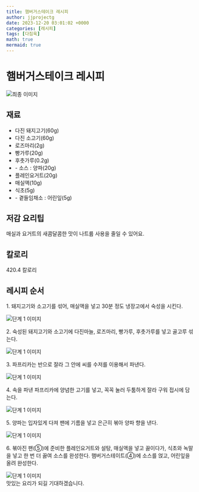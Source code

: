 ```yaml
---
title: 햄버거스테이크 레시피
author: jjprojectg
date: 2023-12-20 03:01:02 +0000
categories: [레시피]
tags: [다짐육]
math: true
mermaid: true
---
```

<meta name="og:type" content="website"/>
<meta charset="UTF-8"/>
<div class="header">
  <h1>햄버거스테이크 레시피</h1>
</div>

<div class="container my-4">
  <div class="row">
    <div class="col-12 col-md-6">
      <div class="recipe-image">
        <img src="http://www.foodsafetykorea.go.kr/uploadimg/cook/10_00508_2.png" class="step-image" alt="최종 이미지"/>
      </div>
    </div>
    <div class="col-12 col-md-6">
      <div class="ingredients">
        <h2>재료</h2>
        <ul class="card">
          <li> 다진 돼지고기(60g) </li>
          <li>  다진 소고기(60g) </li>
          <li> 로즈마리(2g) </li>
          <li>  빵가루(20g) </li>
          <li>  후춧가루(0.2g) </li>
          <li> - 소스 : 양파(20g) </li>
          <li>  플레인요거트(20g) </li>
          <li> 매실액(10g) </li>
          <li>  식초(5g) </li>
          <li> - 곁들임채소 : 어린잎(5g) </li>
</ul>
      </div>
    </div>
    <div class="col-12 col-md-6">
      <div class="ingredients">
        <h2>저감 요리팁</h2>
        <div class="card"> 
          <p>
            매실과 요거트의 새콤달콤한 맛이 나트륨 사용을 줄일 수 있어요.
          </p>
        </div>
      </div>
      <div class="ingredients">
        <h2>칼로리</h2>
        <div class="card"> 
          <p>
            420.4 칼로리
          </p>
        </div>
      </div>
    </div>
  </div>

  <h2 class="my-4">레시피 순서</h2>
  <div class="card recipe-card">
    <div class="card-body recipe-step">
      <p class="card-text step-description">1. 돼지고기와 소고기를 섞어, 매실액을
넣고 30분 정도 냉장고에서 숙성을
시킨다.</p>
      <img src="http://www.foodsafetykorea.go.kr/uploadimg/cook/20_00508_1.png" alt="단계 1 이미지" class="step-image"/>
    </div>
  </div>
  <div class="card recipe-card">
    <div class="card-body recipe-step">
      <p class="card-text step-description">2. 숙성된 돼지고기와 소고기에 다진마늘,
로즈마리, 빵가루, 후춧가루를 넣고
골고루 섞는다.</p>
      <img src="http://www.foodsafetykorea.go.kr/uploadimg/cook/20_00508_2.png" alt="단계 1 이미지" class="step-image"/>
    </div>
  </div>
  <div class="card recipe-card">
    <div class="card-body recipe-step">
      <p class="card-text step-description">3. 파프리카는 반으로 잘라 그 안에 씨를
수저를 이용해서 파낸다.</p>
      <img src="http://www.foodsafetykorea.go.kr/uploadimg/cook/20_00508_3.png" alt="단계 1 이미지" class="step-image"/>
    </div>
  </div>
  <div class="card recipe-card">
    <div class="card-body recipe-step">
      <p class="card-text step-description">4. 속을 파낸 파프리카에 양념한 고기를
넣고, 꼭꼭 눌러 두툼하게 잘라 구워
접시에 담는다.</p>
      <img src="http://www.foodsafetykorea.go.kr/uploadimg/cook/20_00508_4.png" alt="단계 1 이미지" class="step-image"/>
    </div>
  </div>
  <div class="card recipe-card">
    <div class="card-body recipe-step">
      <p class="card-text step-description">5. 양파는 입자있게 다져 팬에 기름을
넣고 은근히 볶아 양파 향을 낸다.</p>
      <img src="http://www.foodsafetykorea.go.kr/uploadimg/cook/20_00508_5.png" alt="단계 1 이미지" class="step-image"/>
    </div>
  </div>
  <div class="card recipe-card">
    <div class="card-body recipe-step">
      <p class="card-text step-description">6. 볶아진 팬(⑤)에 준비한 플레인요거트와
설탕, 매실액을 넣고 끓이다가, 식초와
녹말을 넣고 한 번 더 끓여 소스를
완성한다. 햄버거스테이트(④)에 소스를
얹고, 어린잎을 올려 완성한다.</p>
      <img src="http://www.foodsafetykorea.go.kr/uploadimg/cook/20_00508_6.png" alt="단계 1 이미지" class="step-image"/>
    </div>
  </div>

</div>
맛있는 요리가 되길 기대하겠습니다.
